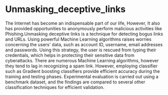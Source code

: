 # Unmasking_deceptive_links
The Internet has become an indispensable part of our life, However, It also has provided opportunities to anonymously perform malicious activities like Phishing.Unmasking deceptive links is a technique for detecting bogus links and URLs. Using powerful Machine Learning algorithms raises worries concerning the users' data, such as  account ID, username,  email addresses and passwords. Using this strategy, the user is rescued from typing their credentials, which helps in protecting their sensitive data from cyberattacks. There are numerous Machine Learning algorithms, however they tend to lag in recognizing a spam link. However, employing classifier such as Gradient boosting classifiers provide efficient accuracy during the training and testing phases. Experimental evaluation is carried out using a benchmark dataset, and the findings are compared to several other classification techniques for efficient validation.
